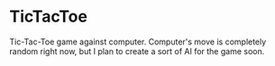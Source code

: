 # TicTacToe
Tic-Tac-Toe game against computer. Computer's move is completely random right now, but I plan to create a sort of AI for the game soon.
